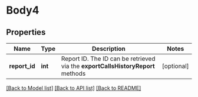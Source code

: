# Body4

## Properties
Name | Type | Description | Notes
------------ | ------------- | ------------- | -------------
**report_id** | **int** | Report ID. The ID can be retrieved via the **exportCallsHistoryReport** methods | [optional] 

[[Back to Model list]](../README.md#documentation-for-models) [[Back to API list]](../README.md#documentation-for-api-endpoints) [[Back to README]](../README.md)


